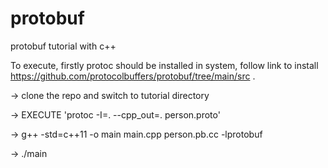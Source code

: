# protobuf
protobuf tutorial with c++

To execute, firstly protoc should be installed in system, follow link to install https://github.com/protocolbuffers/protobuf/tree/main/src .

-> clone the repo and switch to tutorial directory

-> EXECUTE 'protoc -I=. --cpp_out=. person.proto'

-> g++ -std=c++11 -o main main.cpp person.pb.cc -lprotobuf

-> ./main